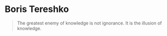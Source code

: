 # Boris Tereshko
> The greatest enemy of knowledge is not ignorance. 
> It is the illusion of knowledge.
